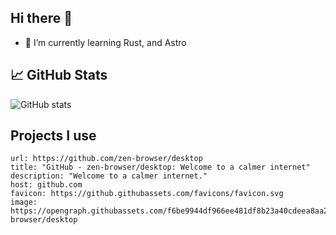 ## Hi there 👋

- 🌱 I’m currently learning Rust, and Astro

## 📈 GitHub Stats
![GitHub stats](https://github-readme-stats.vercel.app/api?username=theoneand33&show_icons=true&theme=dark)

## Projects I use
```cardlink
url: https://github.com/zen-browser/desktop
title: "GitHub - zen-browser/desktop: Welcome to a calmer internet"
description: "Welcome to a calmer internet."
host: github.com
favicon: https://github.githubassets.com/favicons/favicon.svg
image: https://opengraph.githubassets.com/f6be9944df966ee481df8b23a40cdeea8aa262501dec2f556b1ea3b491678fde/zen-browser/desktop
```
